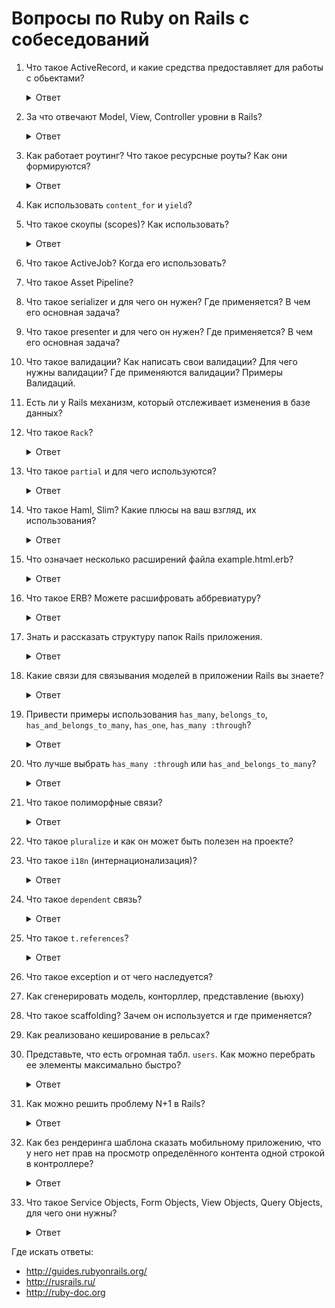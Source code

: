 # Вопросы по Ruby on Rails с собеседований

1. Что такое ActiveRecord, и какие средства предоставляет для работы с обьектами?

    <details>
      <summary>Ответ</summary>
      ActiveRecord это паттерн программирования. AR является популярным способом доступа к данным реляционных баз данных в объектно-ориентированном программировании. ActiveRecord еще называют буквой M в MVC — которая является слоем в системе, ответственным за представление бизнес-логики и данных.

      Active Record упрощает создание и использование бизнес-объектов, данные которых требуют персистентного хранения в базе данных. Сама по себе эта реализация паттерна Active Record является описанием системы ORM (Object Relational Mapping). Active Record это фреймворк ORM.

      Active Record предоставляет нам несколько механизмов, наиболее важными из которых являются способности для:

      * Представления моделей и их данных.
      * Представления связей между этими моделями.
      * Представления иерархий наследования с помощью связанных моделей.
      * Валидации моделей до того, как они станут персистентными в базе данных.
      * Выполнения операций с базой данных в объектно-ориентированном стиле.

      Подробнее:

      * http://rusrails.ru/active-record-basics
      * https://dic.academic.ru/dic.nsf/ruwiki/1264999
    </details>

1. За что отвечают Model, View, Controller уровни в Rails?

    <details>
      <summary>Ответ</summary>
      MVC — это паттерн программирования, который подразумевает схему разделения данных приложения, пользовательского интерфейса и управляющей логики на три отдельных компонента.
    </details>

1. Как работает роутинг? Что такое ресурсные роуты? Как они формируются?

    <details>
      <summary>Ответ</summary>
      Браузеры запрашивают страницы от Rails, выполняя запрос по URL, используя определенный метод HTTP, такой как GET, POST, PATCH, PUT и DELETE.

      Роутинг распознает запрос по методу и по URL и направляет его в экшн контроллера или в приложение Rack.

      Он также может генерировать пути и URL, избегая необходимость жестко прописывать строки в ваших вьюхах.

      Ресурсный роутинг позволяет быстро объявлять все общие маршруты для заданного ресурсного контроллера. Вместо объявления отдельных маршрутов для экшнов `index`, `show`, `new`, `edit`, `create`, `update` и `destroy`, ресурсный маршрут объявляет их одной строчкой кода.

      http://rusrails.ru/rails-routing
    </details>

1. Как использовать `content_for` и `yield`?
1. Что такое скоупы (scopes)? Как использовать?

    <details>
      <summary>Ответ</summary>
      Скоупы позволяют задавать часто используемые запросы, к которым можно обращаться как к вызовам метода в связанных
      объектах или моделях. С помощью этих скоупов можно использовать такие методы как where, joins и includes.
      Все методы скоупов возвращают объект `ActiveRecord::Relation`, который позволяет вызывать на нем
      дополнительные методы (такие как другие скоупы).
      
      Для определения простого скоупа мы используем метод scope внутри класса, передав запрос, который хотим запустить при вызове этого скоупа:
      
      ```rb
      class Article < ApplicationRecord
        scope :published, -> { where(published: true) }
      end
      
      ```
      Подробнее [тут](http://rusrails.ru/active-record-query-interface#scopes)
    </details>
    
1. Что такое ActiveJob? Когда его использовать?
1. Что такое Asset Pipeline?
1. Что такое serializer и для чего он нужен? Где применяется? В чем его основная задача?
1. Что такое presenter и для чего он нужен? Где применяется? В чем его основная задача?
1. Что такое валидации? Как написать свои валидации? Для чего нужны валидации? Где применяются валидации? Примеры Валидаций.
1. Есть ли у Rails механизм, который отслеживает изменения в базе данных?
1. Что такое `Rack`?

    <details>
      <summary>Ответ</summary>
      https://www.8host.com/blog/kratkij-obzor-veb-serverov-dlya-prilozhenij-ruby/

      Rack это промежуточное программное обеспечение, оно делит входящие HTTP-запросы на различные этапы, затем обрабатывает их по частям, после чего посылает ответ веб-приложения (контроллера).

      Программа Rack  состоит из двух отдельных компонентов: обработчика и адаптера, с помощью которых происходит обмен данными между веб-серверами и приложениями (фреймворками).

      Какие серверы есть:

      * Phusion Passenger
      * Puma
      * Thin
      * Unicorn

      [Как устроен Rack](https://gist.github.com/Integralist/8341704)

      * https://www.youtube.com/watch?v=NJ-ilQMsqMs
      * https://www.youtube.com/watch?v=MHYMObuEahc
      * https://www.youtube.com/watch?v=DzrVB1-KyTU
    </details>

1. Что такое `partial` и для чего используются?

    <details>
      <summary>Ответ</summary>
      partial — это кусочек кода, который можно вынести в отдельный темплейт, для удобства использования и для использования в других представлениях.
    </details>

1. Что такое Haml, Slim? Какие плюсы на ваш взгляд, их использования?

    <details>
      <summary>Ответ</summary>
      Haml и Slim — это шаблонизаторы, используются для удобства использования и минимизации написания кода в представлениях. Сокращает в несколько раз написание кода, нет проблем в закрывании тегов, не получится что тег не закрыт и код не работает. Меньше вероятность что можно ошибиться + лучше читаемость в коде.

      http://slim-lang.com

      https://haml.ru
    </details>

1. Что означает несколько расширений файла example.html.erb?

    <details>
      <summary>Ответ</summary>

      **example** — название файла

      **html** — расширение, которое позволяет использовать стандартный язык разметки HyperText Markup Language

      **erb** — позволяет включить использование кода написанного на языке Ruby вместе с языком разметки
    </details>

1. Что такое ERB? Можете расшифровать аббревиатуру?

    <details>
      <summary>Ответ</summary>
      ERB — Embedded Ruby (встроенный Ruby)
    </details>

1. Знать и рассказать структуру папок Rails приложения.

    <details>
      <summary>Ответ</summary>
    
       📂 app — основные файлы приложения
       └📁 assets — картинки, стили, js
       └📁 controllers — контроллеры
       └📁 helpers — хелперы
       └📁 jobs — задания
       └📁 mailers — рассыльщики
       └📁 models — модели
       └📁 views — представления
        └📁 layouts — макеты
       📂 config — конфигурация маршрутов, базы данных и т.д
        └📁 environments — настройки сред приложения
        └📁 locales — интернационализация
       📂 db — текущая схема базы данных, сиды
        └📁 migrates — файлы миграции
       📂 lib — внешние модули
       📂 log — журналы логов
       📂 public — доступна извне как есть, статичные файлы и скомпилированные ассеты
       📂 test — структурирована по тестам моделей / контроллеров / интеграционным
        └📂 fixtures — вспомогательные данные (фикстуры)
       📂 tmp — временные файлы (такие как файлы кэша и pid)
       📂 vendor — код сторонних разработчиков, например, внешние гемы.
        └📂 plugins — внешние плагины

      http://rusrails.ru/getting-started-with-rails#sozdanie-prilozheniya-blog
    </details>

1. Какие связи для связывания моделей в приложении Rails вы знаете?

    <details>
      <summary>Ответ</summary>
      Rails поддерживает шесть типов связей:

      * `belongs_to`
      * `has_one`
      * `has_many`
      * `has_many :through`
      * `has_one :through`
      * `has_and_belongs_to_many`

      http://rusrails.ru/active-record-associations#tipy-svyazey
    </details>

1. Привести примеры использования `has_many`, `belongs_to`, `has_and_belongs_to_many`, `has_one`, `has_many :through`?

    <details>
      <summary>Ответ</summary>
      Фильм имеет имеет множество сезонов, сезон принадлежит фильму и имеет множество серий. У каждого фильма может быть только один официальный сайт. В каждом фильме снимается множество актёров, при этом каждый актёр снимается в разных фильмах:

      ```rb
      class Film < ApplicationRecord
        has_many :seasons
        has_many :episodes, through: :seasons

        has_one :official_site
        has_and_belongs_to_many :actors
      end

      class Season < ApplicationRecord
        belongs_to :film
        has_many :episodes
      end

      class Episode < ApplicationRecord
        belongs_to :season
      end

      class OfficialSite < ApplicationRecord
        belongs_to :film
      end

      class Actor < ApplicationRecord
        has_and_belongs_to_many :films
      end
      ```

      http://rusrails.ru/active-record-associations#tipy-svyazey
    </details>

1. Что лучше выбрать `has_many :through` или `has_and_belongs_to_many`?

    <details>
      <summary>Ответ</summary>

      Это зависит от контекста связи `many-to-many`.

      Если планируется использование дополнительной логики в этой связи, создание дополнительных полей в соединительной табице, то лучше отдать предпочтение `has_many :through`. В этом случае применяются промежуточные модели-связки.

      В том случае, если достаточно простой соединительной таблицы, то можно обойтись `has_and_belongs_to_many` (т.н. HBTM).

      http://rusrails.ru/active-record-associations#dopolnitelnye-metody-stolbtsov
    </details>

1. Что такое полиморфные связи?

    <details>
      <summary>Ответ</summary>
      Особый вид связи, при которой модель может принадлежать сразу нескольким моделям.

      Например, картинку можно добавлять к статье, комментарию, пользователю.

      ```rb
      class Picture < ApplicationRecord
        belongs_to :imageable, polymorphic: true
      end

      class Article < ApplicationRecord
        has_many :pictures, as: :imageable
      end

      class Comment < ApplicationRecord
        has_many :pictures, as: :imageable
      end

      class User < ApplicationRecord
        has_many :pictures, as: :imageable
      end
      ```

      При этом картинка сохраняет в себе имя класса и `id` объекта, которому она принадлежит. В приведённом примере у картинки имеются атрибуты `imageable_id` и `imageable_type`, это возможно благодаря миграции:

      ```rb
      class CreatePictures < ActiveRecord::Migration[5.2]
        def change
          create_table :pictures do |t|
            t.references :imageable, polymorphic: true, index: true
          end
        end
      end
      ```

      http://rusrails.ru/active-record-associations#polymorphic-associations

    </details>

1. Что такое `pluralize` и как он может быть полезен на проекте?
1. Что такое `i18n` (интернационализация)?

    <details>
      <summary>Ответ</summary>
      Адаптация приложения к особенностям региона, в котором он будет использоваться.

      Название `i18n` происходит от английского слова _internationalization_, между первой и последней буквами _i_ и _n_ 18 букв.

      Гем `i18n`, поставляемый с Ruby on Rails (начиная с Rails 2.2), представляет простой и расширяемый фреймворк для перевода приложения на язык, отличный от английского, а также изменения формата даты, времени, валюты и т.д.

      Rails автоматически добавляет все файлы `.rb` и `.yml` из директории `config/locales` к пути загрузки переводов.

      http://rusrails.ru/rails-internationalization-i18n-api
    </details>

1. Что такое `dependent` связь?

    <details>
      <summary>Ответ</summary>

      Опция `:dependent` указывает, что необходимо сделать с зависимой моделью (моделями) при удалении текущей модели. В зависимости от типа связи может принимать значения:

      * `:delete` — связанные объекты будут удалены прямо из базы данных без вызова метода `destroy`, т.е. без соответствующих коллбэков
      * `:delete_all` — см. `:delete`
      * `:destroy` — будет вызван `destroy` на связанных объектах
      * `:nullify` — внешний ключ будет установлен `NULL`
      * `:restrict_with_error` — при наличии связанного объекта вызовет ошибку
      * `:restrict_with_exception` — при наличии связанного объекта вызовется исключение


      http://rusrails.ru/active-record-associations
    </details>

1. Что такое `t.references`?

    <details>
      <summary>Ответ</summary>
      Столбец таблицы в миграции, указывающий на принадлежность к другой таблице. Например, книга принадлежит автору:

      ```rb
      class CreateBooks < ActiveRecord::Migration[5.2]
        def change
          create_table :books do |t|
            t.references :author
          end
        end
      end
      ```

      http://rusrails.ru/active-record-associations
    </details>

1. Что такое exception и от чего наследуется?
1. Как сгенерировать модель, конторллер, представление (вьюху)
1. Что такое scaffolding? Зачем он используется и где применяется?
1. Как реализовано кеширование в рельсах?
1. Представьте, что есть огромная табл. `users`. Как можно перебрать ее элементы максимально быстро?

    <details>
      <summary>Ответ</summary>
      Быстро можно перебрать с помощью find_each, стандартно по 1000 записей.

      * `batch_size` — сколько обрабатывать записей за раз
      * `start` — с какого id к примеру продолжить работу
      * `finish` — может использоваться совместно с `start`, к примеру чтобы выслать письма только пользователям с первичным ключом от 2000 до 10000:

      https://apidock.com/rails/ActiveRecord/Batches/ClassMethods/find_each

      http://rusrails.ru/active-record-query-interface
    </details>

1. Как можно решить проблему N+1 в Rails?

    <details>
      <summary>Ответ</summary>
      Указанный код выполнит 10 + 1 запрос в БД (первый запрос загрузит 10 клиентов, а затем для каждого клиента будет сделано по запросу).

      ```rb
      clients = Client.limit(10)

      clients.each do |client|
        puts client.address.postcode
      end
      ```

      Проблему N+1 можно решить при помощи метода `includes`, при этом Active Record обеспечивает то, что все указанные связи загружаются с использованием минимально возможного количества запросов:

      ```rb
      clients = Client.includes(:address).limit(10)

      clients.each do |client|
        puts client.address.postcode
      end
      ```

      В данном случае будет сделано всего два запроса:


      ```sql
      SELECT * FROM clients LIMIT 10
      SELECT addresses.* FROM addresses WHERE (addresses.client_id IN (1,2,3,4,5,6,7,8,9,10))
      ```

      http://rusrails.ru/active-record-query-interface#neterpelivaya-zagruzka-svyazey
    </details>

1. Как без рендеринга шаблона сказать мобильному приложению, что у него нет прав на просмотр определённого контента одной строкой в контроллере?

    <details>
      <summary>Ответ</summary>

      ```rb
      head :forbidden
      ```

      или

      ```rb
      render status: 403
      ```

      https://guides.rubyonrails.org/layouts_and_rendering.html
    </details>

1. Что такое Service Objects, Form Objects, View Objects, Query Objects, для чего они нужны?

    <details>
      <summary>Ответ</summary>
      Это обычные классы Ruby, которые применяются для рефакторинга Rails-приложения, инкапсулируя часть логики моделей / представлений / контроллеров.

      Service Objects, например, используются, когда одновременно задействованы несколько моделей, когда производятся сложные действия с моделями.

      Form Objects используются, когда отправка одной формы изменяет несколько моделей.

      View Objects используются, например, когда большой метод внутри модели используется только отображения данных.

      Query Objects используются для сложных SQL запросов, утяжеляющих модели/контроллеры.

      https://habr.com/ru/post/158011/
    </details>

Где искать ответы:

* http://guides.rubyonrails.org/
* http://rusrails.ru/
* http://ruby-doc.org
